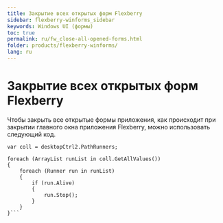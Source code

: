 ```yaml
---
title: Закрытие всех открытых форм Flexberry
sidebar: flexberry-winforms_sidebar
keywords: Windows UI (формы)
toc: true
permalink: ru/fw_close-all-opened-forms.html
folder: products/flexberry-winforms/
lang: ru
---
```




# Закрытие всех открытых форм Flexberry
Чтобы закрыть все открытые формы приложения, как происходит при закрытии главного окна приложения Flexberry, можно использовать следующий код.

```
var coll = desktopCtrl2.PathRunners;

foreach (ArrayList runList in coll.GetAllValues())
{
	foreach (Runner run in runList)
	{
		if (run.Alive)
		{
			run.Stop();
		}
	}
}```
